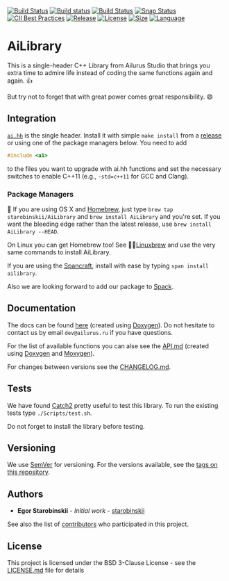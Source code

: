 [![Build Status](https://travis-ci.org/starobinskii/AiLibrary.svg?branch=master)](https://travis-ci.org/starobinskii/AiLibrary)
[![Build status](https://ci.appveyor.com/api/projects/status/4xrlm3of4yy0h662/branch/master?svg=true)](https://ci.appveyor.com/project/starobinskii/ailibrary/branch/master)
[![Build Status](https://semaphoreci.com/api/v1/starobinskii/ailibrary/branches/development/shields_badge.svg)](https://semaphoreci.com/starobinskii/ailibrary)
[![Snap Status](https://build.snapcraft.io/badge/starobinskii/AiLibrary.svg)](https://build.snapcraft.io/user/starobinskii/AiLibrary)
[![CII Best Practices](https://bestpractices.coreinfrastructure.org/projects/2039/badge)](https://bestpractices.coreinfrastructure.org/projects/2039)
[![Release](https://img.shields.io/github/release/starobinskii/AiLibrary.svg)](https://github.com/starobinskii/AiLibrary/releases/latest)
[![License](https://img.shields.io/github/license/starobinskii/AiLibrary.svg)](https://github.com/starobinskii/AiLibrary/blob/master/LICENSE)
[![Size](https://img.shields.io/github/size/starobinskii/AiLibrary/ai.hh.svg)](https://github.com/starobinskii/AiLibrary/blob/master/ai.hh)
[![Language](https://img.shields.io/github/languages/top/starobinskii/AiLibrary.svg)](https://github.com/starobinskii/AiLibrary/search?l=c%2B%2B)

# AiLibrary
This is a single-header C++ Library from Ailurus Studio that brings you extra time to admire life instead of coding the same functions again and again. :+1:

But try not to forget that with great power comes great responsibility. :smile:

## Integration

[`ai.hh`](https://github.com/starobinskii/AiLibrary/blob/master/ai.hh) is the single header. Install it with simple `make install` from a [release](https://github.com/starobinskii/AiLibrary/releases) or using one of the package managers below. You need to add

```cpp
#include <ai>
```

to the files you want to upgrade with ai.hh functions and set the necessary switches to enable C++11 (e.g., `-std=c++11` for GCC and Clang).

### Package Managers

:beer: If you are using OS X and [Homebrew](https://brew.sh), just type `brew tap starobinskii/AiLibrary` and `brew install AiLibrary` and you're set. If you want the bleeding edge rather than the latest release, use `brew install AiLibrary --HEAD`.

On Linux you can get Homebrew too! See :beer::penguin:[Linuxbrew](http://linuxbrew.sh) and use the very same commands to install AiLibrary.

If you are using the [Spancraft](https://snapcraft.io), install with ease by typing `span install ailibrary`.

Also we are looking forward to add our package to [Spack](https://www.spack.io/).

## Documentation
The docs can be found [here](https://starobinskii.github.io/AiLibrary/docs/) (created using [Doxygen](http://www.doxygen.nl)). Do not hesitate to contact us by email `dev@ailurus.ru` if you have questions.

For the list of available functions you can alse see the [API.md](API.md) (created using [Doxygen](http://www.doxygen.nl) and [Moxygen](https://github.com/sourcey/moxygen)).

For changes between versions see the [CHANGELOG.md](CHANGELOG.md).

## Tests

We have found [Catch2](https://github.com/catchorg/Catch2) pretty useful to test this library. To run the existing tests type `./Scripts/test.sh`.

Do not forget to install the library before testing.

## Versioning

We use [SemVer](http://semver.org/) for versioning. For the versions available, see the [tags on this repository](https://github.com/starobinskii/AiLibrary/tags). 

## Authors

* **Egor Starobinskii** - *Initial work* - [starobinskii](https://github.com/starobinskii)

See also the list of [contributors](https://github.com/starobinskii/AiLibrary/contributors) who participated in this project.

## License

This project is licensed under the BSD 3-Clause License - see the [LICENSE.md](LICENSE.md) file for details